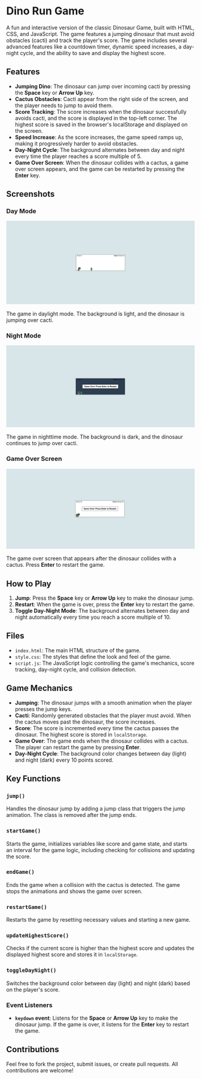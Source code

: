 # Dino Run Game

A fun and interactive version of the classic Dinosaur Game, built with HTML, CSS, and JavaScript. The game features a jumping dinosaur that must avoid obstacles (cacti) and track the player's score. The game includes several advanced features like a countdown timer, dynamic speed increases, a day-night cycle, and the ability to save and display the highest score.

## Features

- **Jumping Dino**: The dinosaur can jump over incoming cacti by pressing the **Space** key or **Arrow Up** key.
- **Cactus Obstacles**: Cacti appear from the right side of the screen, and the player needs to jump to avoid them.
- **Score Tracking**: The score increases when the dinosaur successfully avoids cacti, and the score is displayed in the top-left corner. The highest score is saved in the browser's localStorage and displayed on the screen.
- **Speed Increase**: As the score increases, the game speed ramps up, making it progressively harder to avoid obstacles.
- **Day-Night Cycle**: The background alternates between day and night every time the player reaches a score multiple of 5.
- **Game Over Screen**: When the dinosaur collides with a cactus, a game over screen appears, and the game can be restarted by pressing the **Enter** key.

## Screenshots

### Day Mode
![Day Mode](./images/day-mode.png)

The game in daylight mode. The background is light, and the dinosaur is jumping over cacti.

### Night Mode
![Night Mode](./images/night-mode.png)

The game in nighttime mode. The background is dark, and the dinosaur continues to jump over cacti.

### Game Over Screen
![Game Over Screen](./images/game-over.png)

The game over screen that appears after the dinosaur collides with a cactus. Press **Enter** to restart the game.

## How to Play

1. **Jump**: Press the **Space** key or **Arrow Up** key to make the dinosaur jump.
2. **Restart**: When the game is over, press the **Enter** key to restart the game.
3. **Toggle Day-Night Mode**: The background alternates between day and night automatically every time you reach a score multiple of 10.

## Files

- `index.html`: The main HTML structure of the game.
- `style.css`: The styles that define the look and feel of the game.
- `script.js`: The JavaScript logic controlling the game's mechanics, score tracking, day-night cycle, and collision detection.

## Game Mechanics

- **Jumping**: The dinosaur jumps with a smooth animation when the player presses the jump keys.
- **Cacti**: Randomly generated obstacles that the player must avoid. When the cactus moves past the dinosaur, the score increases.
- **Score**: The score is incremented every time the cactus passes the dinosaur. The highest score is stored in `localStorage`.
- **Game Over**: The game ends when the dinosaur collides with a cactus. The player can restart the game by pressing **Enter**.
- **Day-Night Cycle**: The background color changes between day (light) and night (dark) every 10 points scored.

## Key Functions

### `jump()`
Handles the dinosaur jump by adding a jump class that triggers the jump animation. The class is removed after the jump ends.

### `startGame()`
Starts the game, initializes variables like score and game state, and starts an interval for the game logic, including checking for collisions and updating the score.

### `endGame()`
Ends the game when a collision with the cactus is detected. The game stops the animations and shows the game over screen.

### `restartGame()`
Restarts the game by resetting necessary values and starting a new game.

### `updateHighestScore()`
Checks if the current score is higher than the highest score and updates the displayed highest score and stores it in `localStorage`.

### `toggleDayNight()`
Switches the background color between day (light) and night (dark) based on the player's score.

### Event Listeners
- **`keydown` event**: Listens for the **Space** or **Arrow Up** key to make the dinosaur jump. If the game is over, it listens for the **Enter** key to restart the game.

## Contributions

Feel free to fork the project, submit issues, or create pull requests. All contributions are welcome!


